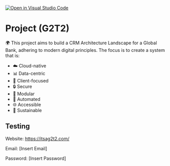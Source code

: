 [![Open in Visual Studio Code](https://classroom.github.com/assets/open-in-vscode-2e0aaae1b6195c2367325f4f02e2d04e9abb55f0b24a779b69b11b9e10269abc.svg)](https://classroom.github.com/online_ide?assignment_repo_id=17702010&assignment_repo_type=AssignmentRepo)

# Project (G2T2)

🌍 This project aims to build a CRM Architecture Landscape for a Global Bank, adhering to modern digital principles. The focus is to create a system that is:

- ☁️ Cloud-native
- 📊 Data-centric
- 🤝 Client-focused
- 🔒 Secure
- 🧩 Modular
- 🤖 Automated
- 🌐 Accessible
- 🌱 Sustainable

## Testing

Website: https://itsag2t2.com/

Email: [Insert Email]

Password: [Insert Password]

